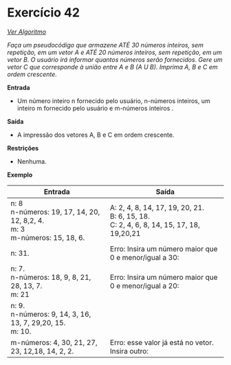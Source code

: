 # Exercício 42

[*Ver Algoritmo*](Algoritmo42.md)

*Faça um pseudocódigo que armazene ATÉ 30 números inteiros, sem repetição, em um vetor A e ATÉ 20 números inteiros, sem repetição, em um vetor B. O usuário irá informar quantos números serão fornecidos.*
*Gere um vetor C que corresponde à união entre A e B (A U B). Imprima A, B e C em ordem crescente.*



**Entrada**

- Um número inteiro n fornecido pelo usuário, n-números inteiros, um inteiro m fornecido pelo usuário e m-números inteiros .

**Saída**

- A impressão dos vetores A, B e C em ordem crescente.

**Restrições**

- Nenhuma.

**Exemplo**

| Entrada| Saída  |
|--------------------------|------------------------------------|
|n: 8<br>n-números: 19, 17, 14, 20, 12, 8,2, 4.<br>m: 3<br>m-números: 15, 18, 6.|A: 2, 4, 8, 14, 17, 19, 20, 21.<br>B: 6, 15, 18.<br>C: 2, 4, 6, 8, 14, 15, 17, 18, 19,20,21|
|n: 31.|Erro: Insira um número maior que 0 e menor/igual a 30:|
|n: 7.<br>n-números: 18, 9, 8, 21, 28, 13, 7.<br>m: 21|Erro: Insira um número maior que 0 e menor/igual a 20:|
|n: 9.<br>n-números: 9, 14, 3, 16, 13, 7, 29,20, 15.<br>m: 10.<br>
m-números: 4, 30, 21, 27, 23, 12,18, 14, 2, 2.|Erro: esse valor já está no vetor. Insira outro:|